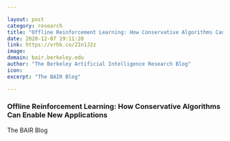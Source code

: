 ```yaml
---

layout: post
category: research
title: "Offline Reinforcement Learning: How Conservative Algorithms Can Enable New Applications"
date: 2020-12-07 19:11:28
link: https://vrhk.co/2In1J2z
image: 
domain: bair.berkeley.edu
author: "The Berkeley Artificial Intelligence Research Blog"
icon: 
excerpt: "The BAIR Blog"

---
```


### Offline Reinforcement Learning: How Conservative Algorithms Can Enable New Applications

The BAIR Blog